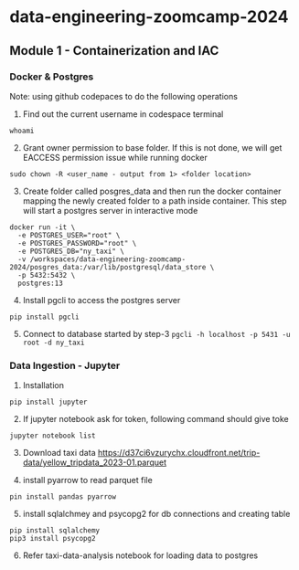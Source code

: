 # data-engineering-zoomcamp-2024
## Module 1 - Containerization and IAC

### Docker & Postgres
Note: using github codepaces to do the following operations

1) Find out the current username in codespace terminal 
```
whoami
```
2) Grant owner permission to base folder. If this is not done, we will get EACCESS permission issue while running docker
```
sudo chown -R <user_name - output from 1> <folder location>
```
3) Create folder called posgres_data and then run the docker container mapping the newly created folder to a path inside container.
This step will start a postgres server in interactive mode
```
docker run -it \
  -e POSTGRES_USER="root" \
  -e POSTGRES_PASSWORD="root" \
  -e POSTGRES_DB="ny_taxi" \
  -v /workspaces/data-engineering-zoomcamp-2024/posgres_data:/var/lib/postgresql/data_store \
  -p 5432:5432 \
  postgres:13
```
4) Install pgcli to access the postgres server
```
pip install pgcli
```
5) Connect to database started by step-3
`pgcli -h localhost -p 5431 -u root -d ny_taxi`


### Data Ingestion - Jupyter
1) Installation
```
pip install jupyter
```
2) If jupyter notebook ask for token, following command should give toke
```
jupyter notebook list
```
3) Download taxi data
https://d37ci6vzurychx.cloudfront.net/trip-data/yellow_tripdata_2023-01.parquet

4) install pyarrow to read parquet file
```
pin install pandas pyarrow
``````
5) install sqlalchmey and psycopg2 for db connections and creating table 
```
pip install sqlalchemy
pip3 install psycopg2
```
6) Refer taxi-data-analysis notebook for loading data to postgres